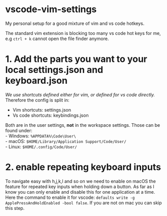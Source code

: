 # vscode-vim-settings
My personal setup for a good mixture of vim and vs code hotkeys.

The standard vim extension is blocking too many vs code hot keys for me, e.g `ctrl + k` cannot open the file finder anymore.  

# 1. Add the parts you want to your local settings.json and keyboard.json
*We use shortcuts defined either for vim, or defined for vs code directly.* Therefore the config is split in:
* Vim shortcuts: settings.json
* Vs code shortcuts: keybindings.json

Both are in the user settings, **not** in the workspace settings. Those can be found under:</br>
	-	Windows: `%APPDATA%\Code\User\` </br>
	-	macOS: `$HOME/Library/Application Support/Code/User/` </br>
	-	Linux: `$HOME/.config/Code/User/` </br>

# 2. enable repeating keyboard inputs
   To navigate easy with h,j,k,l and so on we need to enable on macOS the feature for repeated key inputs when holding down a button. As far as I know you can only enable and disable this for one application at a time. Here the command to enable it for vscode: `defaults write -g ApplePressAndHoldEnabled -bool false`. If you are not on mac you can skip this step.
